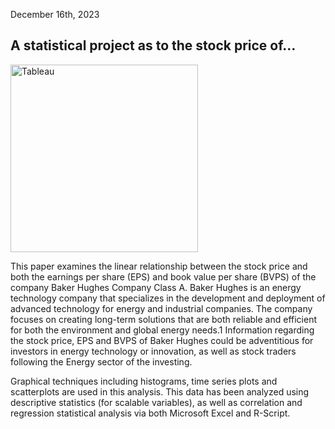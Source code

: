 December 16th, 2023
 ## A statistical project as to the stock price of…

<img src="https://github.com/user-attachments/assets/4eec32ac-724d-4c85-a07a-9d9535ee4ad7" alt="Tableau" width="300"/>

This paper examines the linear relationship between the stock price and both the earnings per share (EPS) and book value per share (BVPS) of the company Baker Hughes Company Class A. Baker Hughes is an energy technology company that specializes in the development and deployment of advanced technology for energy and industrial companies. The company focuses on creating long-term solutions that are both reliable and efficient for both the environment and global energy needs.1 Information regarding the stock price, EPS and BVPS of Baker Hughes could be adventitious for investors in energy technology or innovation, as well as stock traders following the Energy sector of the investing.  

Graphical techniques including histograms, time series plots and scatterplots are used in this analysis. This data has been analyzed using descriptive statistics (for scalable variables), as well as correlation and regression statistical analysis via both Microsoft Excel and R-Script.
